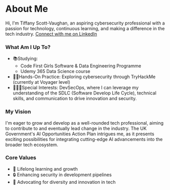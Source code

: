 # About Me

Hi, I'm Tiffany Scott-Vaughan, an aspiring cybersecurity professional with a passion for technology, continuous learning, and making a difference in the tech industry. [Connect with me on LinkedIn](https://www.linkedin.com/in/tscottvaughn)

### What Am I Up To?
* 📚Studying:
  * Code First Girls Software & Data Engineering Programme
  * Udemy 365 Data Science course
* 🧞‍♀️Hands-On Practice: Exploring cybersecurity through TryHackMe (currently at Voyager level)
* 👩🏾‍💻Special Interests: DevSecOps, where I can leverage my understanding of the SDLC (Software Develop Life Cycle), technical skills, and communication to drive innovation and security.

### My Vision 

I'm eager to grow and develop as a well-rounded tech professional, aiming to contribute to and eventually lead change in the industry. The UK Government's AI Opportunities Action Plan intrigues me, as it presents exciting possibilities for integrating cutting-edge AI advancements into the broader tech ecosystem. 

### Core Values

* 🌱 Lifelong learning and growth
* 🔒 Enhancing security in development pipelines
* 🤩 Advocating for diversity and innovation in tech



